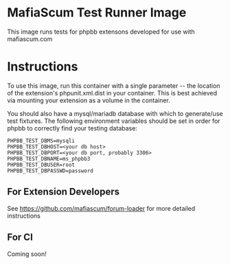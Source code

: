 # MafiaScum Test Runner Image
This image runs tests for phpbb extensons developed for use with mafiascum.com

# Instructions
To use this image, run this container with a single parameter -- the location of the extension's phpunit.xml.dist in your container. This is best achieved via mounting your extension as a volume in the container.

You should also have a mysql/mariadb database with which to generate/use test fixtures. The following environment variables should be set in order for phpbb to correctly find your testing database:

```
PHPBB_TEST_DBMS=mysqli
PHPBB_TEST_DBHOST=<your db host>
PHPBB_TEST_DBPORT=<your db port, probably 3306>
PHPBB_TEST_DBNAME=ms_phpbb3
PHPBB_TEST_DBUSER=root
PHPBB_TEST_DBPASSWD=password
```


## For Extension Developers

See https://github.com/mafiascum/forum-loader for more detailed instructions

## For CI

Coming soon!
